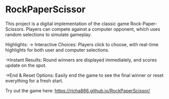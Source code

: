# RockPaperScissor
This project is a digital implementation of the classic game Rock-Paper-Scissors. Players can compete against a computer opponent, which uses random selections to simulate gameplay.

Highlights:
-> Interactive Choices: Players click to choose, with real-time highlights for both user and computer selections.

->Instant Results: Round winners are displayed immediately, and scores update on the spot.

->End & Reset Options: Easily end the game to see the final winner or reset everything for a fresh start.

Try out the game here:
https://richa866.github.io/RockPaperScissor/
